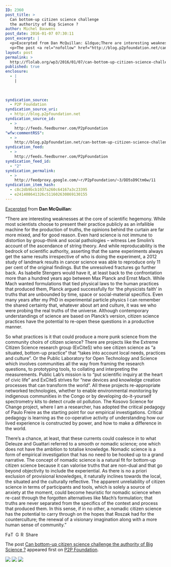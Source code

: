 ```yaml
---
ID: 2360
post_title: >
  Can bottom-up citizen science challenge
  the authority of Big Science ?
author: Michel Bauwens
post_date: 2016-01-07 07:30:11
post_excerpt: |
  <p>Excerpted from Dan McQuillan: &ldquo;There are interesting weaknesses at the core of scientific hegemony. While most scientists choose to present their practice publicly as an infallible machine for the production of truths, the opinions behind the curtain are far more mixed, and for good reason. Even hard science is not immune to distortion by group-think [&hellip;]</p>
  <p>The post <a rel="nofollow" href="http://blog.p2pfoundation.net/can-bottom-up-citizen-science-challenge-the-authority-of-big-science/2016/01/11">Can bottom-up citizen science challenge the authority of Big Science ?</a> appeared first on <a rel="nofollow" href="http://blog.p2pfoundation.net/">P2P Foundation</a>.</p>
layout: post
permalink: >
  http://flolab.org/wp3/2016/01/07/can-bottom-up-citizen-science-challenge-the-authority-of-big-science/
published: true
enclosure:
  - |
    |
        
        
        
syndication_source:
  - P2P Foundation
syndication_source_uri:
  - http://blog.p2pfoundation.net
syndication_source_id:
  - >
    http://feeds.feedburner.com/P2pFoundation
"wfw:commentRSS":
  - >
    http://blog.p2pfoundation.net/can-bottom-up-citizen-science-challenge-the-authority-of-big-science/2016/01/11/feed
syndication_feed:
  - >
    http://feeds.feedburner.com/P2pFoundation
syndication_feed_id:
  - "2"
syndication_permalink:
  - >
    http://feedproxy.google.com/~r/P2pFoundation/~3/DD5sD9Ctm6w/11
syndication_item_hash:
  - c8c2db9bcb1037a260c64167a3c23395
  - e241408641326c511602630869130155
---
```

[Excerpted][1] from **Dan McQuillan**:

“There are interesting weaknesses at the core of scientific hegemony. While most scientists choose to present their practice publicly as an infallible machine for the production of truths, the opinions behind the curtain are far more mixed, and for good reason. Even hard science is not immune to distortion by group-think and social pathologies – witness Lee Smolin’s account of the ascendance of string theory. And while reproducability is the bedrock of scientific authority, asserting that the same experiments always get the same results irrespective of who is doing the experiment, a 2012 study of landmark results in cancer science was able to reproduce only 11 per cent of the original findings. But the unresolved fractures go further back. As Isabelle Stengers would have it, at least back to the confrontation more than a hundred years ago between Max Planck and Ernst Mach. While Mach wanted formulations that tied physical laws to the human practices that produced them, Planck argued successfully for ‘the physicists faith’ in truths that are unbounded by time, space or social-material specifics. Even many years after my PhD in experimental particle physics I can remember the shared certainty that, whatever about art and culture, it was we who were probing the real truths of the universe. Although contemporary understandings of science are based on Planck’s version, citizen science practices have the potential to re-open these questions in a productive manner.

So what practices is it that could produce a more punk science from the community choirs of citizen science? There are projects like the Extreme Citizen Science research group (ExCiteS) who see citizen science as “a situated, bottom-up practice” that “takes into account local needs, practices and culture”. Or the Public Laboratory for Open Technology and Science which involves communities all the way from framing the research questions, to prototyping tools, to collating and interpreting the measurements. Public Lab’s mission is to “put scientific inquiry at the heart of civic life” and ExCiteS strives for “new devices and knowledge creation processes that can transform the world”. All these projects re-appropriate networked technologies, whether to enable environmental monitoring by indigenous communities in the Congo or by developing do-it-yourself spectrometry kits to detect crude oil pollution. The Kosovo Science for Change project, where I am a researcher, has adopted the critical pedagogy of Paulo Freire as the starting point for our empirical investigations. Critical pedagogy is learning as the co-operative activity of understanding how our lived experience is constructed by power, and how to make a difference in the world.

There’s a chance, at least, that these currents could coalesce in to what Deleuze and Guattari referred to a smooth or nomadic science; one which does not have the ambition to totalise knowledge. Nomadic science is a form of empirical investigation that has no need to be hooked up to a grand narrative. The concept of nomadic science is a natural fit for bottom-up citizen science because it can valorise truths that are non-dual and that go beyond objectivity to include the experiential. As there is no a priori exclusion of provisional knowledges, it naturally inclines towards the local, the situated and the culturally reflective. The apparent unreliability of citizen science in terms of participants and tools, which is solely a source of anxiety at the moment, could become heuristic for nomadic science when re-cast through the forgotten alternatives like Mach’s formulation; that truths are never separated from the specifics of the context and process that produced them. In this sense, if in no other, a nomadic citizen science has the potential to carry through on the hopes that Roszak had for the counterculture; the renewal of a visionary imagination along with a more human sense of community.”

<a class="a2a_button_facebook" href="http://www.addtoany.com/add_to/facebook?linkurl=http%3A%2F%2Fblog.p2pfoundation.net%2Fcan-bottom-up-citizen-science-challenge-the-authority-of-big-science%2F2016%2F01%2F11&linkname=Can%20bottom-up%20citizen%20science%20challenge%20the%20authority%20of%20Big%20Science%20%3F" title="Facebook" rel="nofollow"><img src="http://blog.p2pfoundation.net/wp-content/plugins/add-to-any/icons/facebook.png" width="16" height="16" alt="Facebook" /></a><a class="a2a_button_twitter" href="http://www.addtoany.com/add_to/twitter?linkurl=http%3A%2F%2Fblog.p2pfoundation.net%2Fcan-bottom-up-citizen-science-challenge-the-authority-of-big-science%2F2016%2F01%2F11&linkname=Can%20bottom-up%20citizen%20science%20challenge%20the%20authority%20of%20Big%20Science%20%3F" title="Twitter" rel="nofollow"><img src="http://blog.p2pfoundation.net/wp-content/plugins/add-to-any/icons/twitter.png" width="16" height="16" alt="Twitter" /></a><a class="a2a_button_google_plus" href="http://www.addtoany.com/add_to/google_plus?linkurl=http%3A%2F%2Fblog.p2pfoundation.net%2Fcan-bottom-up-citizen-science-challenge-the-authority-of-big-science%2F2016%2F01%2F11&linkname=Can%20bottom-up%20citizen%20science%20challenge%20the%20authority%20of%20Big%20Science%20%3F" title="Google+" rel="nofollow"><img src="http://blog.p2pfoundation.net/wp-content/plugins/add-to-any/icons/google_plus.png" width="16" height="16" alt="Google+" /></a><a class="a2a_button_reddit" href="http://www.addtoany.com/add_to/reddit?linkurl=http%3A%2F%2Fblog.p2pfoundation.net%2Fcan-bottom-up-citizen-science-challenge-the-authority-of-big-science%2F2016%2F01%2F11&linkname=Can%20bottom-up%20citizen%20science%20challenge%20the%20authority%20of%20Big%20Science%20%3F" title="Reddit" rel="nofollow"><img src="http://blog.p2pfoundation.net/wp-content/plugins/add-to-any/icons/reddit.png" width="16" height="16" alt="Reddit" /></a><a class="a2a_dd a2a_target addtoany_share_save" href="https://www.addtoany.com/share#url=http%3A%2F%2Fblog.p2pfoundation.net%2Fcan-bottom-up-citizen-science-challenge-the-authority-of-big-science%2F2016%2F01%2F11&title=Can%20bottom-up%20citizen%20science%20challenge%20the%20authority%20of%20Big%20Science%20%3F" id="wpa2a_2"><img src="http://blog.p2pfoundation.net/wp-content/plugins/add-to-any/share_save_120_16.png" width="120" height="16" alt="Share" /></a>

The post <a rel="nofollow" href="http://blog.p2pfoundation.net/can-bottom-up-citizen-science-challenge-the-authority-of-big-science/2016/01/11">Can bottom-up citizen science challenge the authority of Big Science ?</a> appeared first on <a rel="nofollow" href="http://blog.p2pfoundation.net/">P2P Foundation</a>.

<div class="feedflare">
  <a href="http://feeds.feedburner.com/~ff/P2pFoundation?a=DD5sD9Ctm6w:k5UdMubqrvQ:7Q72WNTAKBA"><img src="http://feeds.feedburner.com/~ff/P2pFoundation?d=7Q72WNTAKBA" border="0" /></img></a> <a href="http://feeds.feedburner.com/~ff/P2pFoundation?a=DD5sD9Ctm6w:k5UdMubqrvQ:D7DqB2pKExk"><img src="http://feeds.feedburner.com/~ff/P2pFoundation?i=DD5sD9Ctm6w:k5UdMubqrvQ:D7DqB2pKExk" border="0" /></img></a> <a href="http://feeds.feedburner.com/~ff/P2pFoundation?a=DD5sD9Ctm6w:k5UdMubqrvQ:2mJPEYqXBVI"><img src="http://feeds.feedburner.com/~ff/P2pFoundation?d=2mJPEYqXBVI" border="0" /></img></a>
</div>

<img src="http://feeds.feedburner.com/~r/P2pFoundation/~4/DD5sD9Ctm6w" height="1" width="1" alt="" />

 [1]: http://blogs.lse.ac.uk/impactofsocialsciences/2015/01/15/bottom-up-citizen-science-projects-challenge-authority/